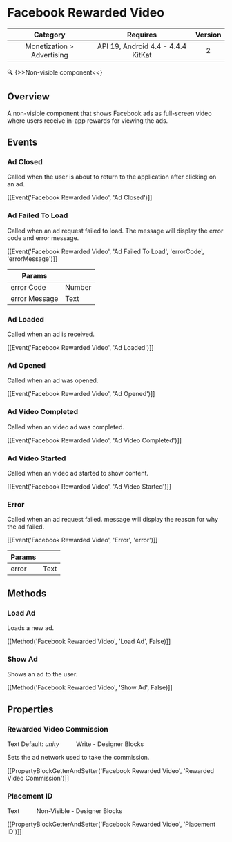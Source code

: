 # Facebook Rewarded Video

| Category | Requires | Version |
|:--------:|:-------:|:--------:|
|Monetization > Advertising|API 19, Android 4.4 - 4.4.4 KitKat|2|

:mag: {>>Non-visible component<<}

## Overview

A non-visible component that shows Facebook ads as full-screen video where users receive in-app rewards for viewing the ads.

## Events

### Ad Closed

Called when the user is about to return to the application after clicking on an ad.

[[Event('Facebook Rewarded Video', 'Ad Closed')]]

### Ad Failed To Load

Called when an ad request failed to load. The message will display the error code and error message.

[[Event('Facebook Rewarded Video', 'Ad Failed To Load', 'errorCode', 'errorMessage')]]

| Params | []() |
|--------|------|
|error Code|<span class="chip chip-number">Number</span>|
|error Message|<span class="chip chip-text">Text</span>|


### Ad Loaded

Called when an ad is received.

[[Event('Facebook Rewarded Video', 'Ad Loaded')]]

### Ad Opened

Called when an ad was opened.

[[Event('Facebook Rewarded Video', 'Ad Opened')]]

### Ad Video Completed

Called when an video ad was completed.

[[Event('Facebook Rewarded Video', 'Ad Video Completed')]]

### Ad Video Started

Called when an video ad started to show content.

[[Event('Facebook Rewarded Video', 'Ad Video Started')]]

### Error

Called when an ad request failed. message will display the reason for why the ad failed.

[[Event('Facebook Rewarded Video', 'Error', 'error')]]

| Params | []() |
|--------|------|
|error|<span class="chip chip-text">Text</span>|


## Methods

### Load Ad

Loads a new ad.

[[Method('Facebook Rewarded Video', 'Load Ad', False)]]

### Show Ad

Shows an ad to the user.

[[Method('Facebook Rewarded Video', 'Show Ad', False)]]

## Properties

### Rewarded Video Commission

<span class="chip chip-text">Text</span> <span class="chip chip-text">Default: <i>unity</i></span>&nbsp;&nbsp;&nbsp;&nbsp;&nbsp;&nbsp;&nbsp;&nbsp;&nbsp;&nbsp;<span class="chip chip-rw">Write</span> - <span class="chip chip-bd">Designer</span> <span class="chip chip-bd">Blocks</span> 

Sets the ad network used to take the commission.

[[PropertyBlockGetterAndSetter('Facebook Rewarded Video', 'Rewarded Video Commission')]]

### Placement ID

<span class="chip chip-text">Text</span>&nbsp;&nbsp;&nbsp;&nbsp;&nbsp;&nbsp;&nbsp;&nbsp;&nbsp;&nbsp;<span class="chip chip-rw">Non-Visible</span> - <span class="chip chip-bd">Designer</span> <span class="chip chip-bd">Blocks</span> 

[[PropertyBlockGetterAndSetter('Facebook Rewarded Video', 'Placement ID')]]